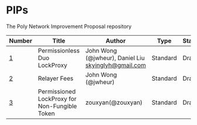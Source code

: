 # PIPs
The Poly Network Improvement Proposal repository

Number| Title | Author | Type | Status | Created
---|---|---|---|---|---
[1](PIPS/pip-1.md) | Permissionless Duo LockProxy | John Wong (@jwheur), Daniel Liu <skyinglyh@gmail.com> | Standard | Draft | 2020-06-23
[2](PIPS/pip-2.md) | Relayer Fees | John Wong (@jwheur) | Standard | Draft | 2020-06-30
[3](PIPS/pip-3.md) | Permissioned LockProxy for Non-Fungible Token | zouxyan(@zouxyan) | Standard | Draft | 2020-12-07 

